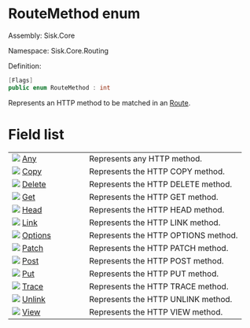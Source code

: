 <!--

Copyrights 2023 Sisk Framework - CypherPotato
Published under MIT license

!!! DO NOT EDIT THIS FILE !!!
This file was generated by a tool in the Sisk package. To edit the information in this documentation,
edit the XML documentation present in the Sisk source code.

-->

# RouteMethod enum
Assembly: Sisk.Core

Namespace: Sisk.Core.Routing

Definition:

```cs
[Flags]
public enum RouteMethod : int
```

Represents an HTTP method to be matched in an <a href="/spec/Sisk.Core.Routing.Route.md">Route</a>.


# Field list

<table>
    <tbody>
<tr>
    <td style="width: 33%">
        <img class="icon" src="/assets/img/icons/field.svg">
        <a href="/spec/Sisk.Core.Routing.RouteMethod.Any.md">
            Any
        </a>
    </td>
    <td>
        Represents any HTTP method.
    </td>
</tr>
<tr>
    <td style="width: 33%">
        <img class="icon" src="/assets/img/icons/field.svg">
        <a href="/spec/Sisk.Core.Routing.RouteMethod.Copy.md">
            Copy
        </a>
    </td>
    <td>
        Represents the HTTP COPY method.
    </td>
</tr>
<tr>
    <td style="width: 33%">
        <img class="icon" src="/assets/img/icons/field.svg">
        <a href="/spec/Sisk.Core.Routing.RouteMethod.Delete.md">
            Delete
        </a>
    </td>
    <td>
        Represents the HTTP DELETE method.
    </td>
</tr>
<tr>
    <td style="width: 33%">
        <img class="icon" src="/assets/img/icons/field.svg">
        <a href="/spec/Sisk.Core.Routing.RouteMethod.Get.md">
            Get
        </a>
    </td>
    <td>
        Represents the HTTP GET method.
    </td>
</tr>
<tr>
    <td style="width: 33%">
        <img class="icon" src="/assets/img/icons/field.svg">
        <a href="/spec/Sisk.Core.Routing.RouteMethod.Head.md">
            Head
        </a>
    </td>
    <td>
        Represents the HTTP HEAD method.
    </td>
</tr>
<tr>
    <td style="width: 33%">
        <img class="icon" src="/assets/img/icons/field.svg">
        <a href="/spec/Sisk.Core.Routing.RouteMethod.Link.md">
            Link
        </a>
    </td>
    <td>
        Represents the HTTP LINK method.
    </td>
</tr>
<tr>
    <td style="width: 33%">
        <img class="icon" src="/assets/img/icons/field.svg">
        <a href="/spec/Sisk.Core.Routing.RouteMethod.Options.md">
            Options
        </a>
    </td>
    <td>
        Represents the HTTP OPTIONS method.
    </td>
</tr>
<tr>
    <td style="width: 33%">
        <img class="icon" src="/assets/img/icons/field.svg">
        <a href="/spec/Sisk.Core.Routing.RouteMethod.Patch.md">
            Patch
        </a>
    </td>
    <td>
        Represents the HTTP PATCH method.
    </td>
</tr>
<tr>
    <td style="width: 33%">
        <img class="icon" src="/assets/img/icons/field.svg">
        <a href="/spec/Sisk.Core.Routing.RouteMethod.Post.md">
            Post
        </a>
    </td>
    <td>
        Represents the HTTP POST method.
    </td>
</tr>
<tr>
    <td style="width: 33%">
        <img class="icon" src="/assets/img/icons/field.svg">
        <a href="/spec/Sisk.Core.Routing.RouteMethod.Put.md">
            Put
        </a>
    </td>
    <td>
        Represents the HTTP PUT method.
    </td>
</tr>
<tr>
    <td style="width: 33%">
        <img class="icon" src="/assets/img/icons/field.svg">
        <a href="/spec/Sisk.Core.Routing.RouteMethod.Trace.md">
            Trace
        </a>
    </td>
    <td>
        Represents the HTTP TRACE method.
    </td>
</tr>
<tr>
    <td style="width: 33%">
        <img class="icon" src="/assets/img/icons/field.svg">
        <a href="/spec/Sisk.Core.Routing.RouteMethod.Unlink.md">
            Unlink
        </a>
    </td>
    <td>
        Represents the HTTP UNLINK method.
    </td>
</tr>
<tr>
    <td style="width: 33%">
        <img class="icon" src="/assets/img/icons/field.svg">
        <a href="/spec/Sisk.Core.Routing.RouteMethod.View.md">
            View
        </a>
    </td>
    <td>
        Represents the HTTP VIEW method.
    </td>
</tr>
    </tbody>
</table>
